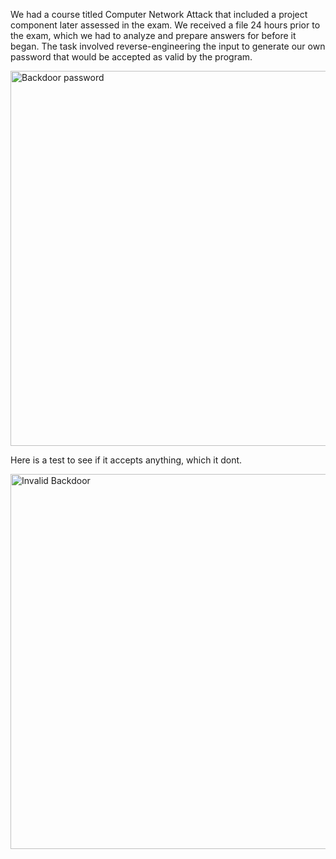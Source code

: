 We had a course titled Computer Network Attack that included a project component later assessed in the exam. We received a file 24 hours prior to the exam, which we had to analyze and prepare answers for before it began. The task involved reverse-engineering the input to generate our own password that would be accepted as valid by the program.







<img width="600" alt="Backdoor password" src="https://github.com/user-attachments/assets/6c513ad0-a8fc-4dca-8050-386825e62d44" />






Here is a test to see if it accepts anything, which it dont.






<img width="600" alt="Invalid Backdoor" src="https://github.com/user-attachments/assets/6af657bf-1a7b-48e2-b850-31c472d3aaf4" />

